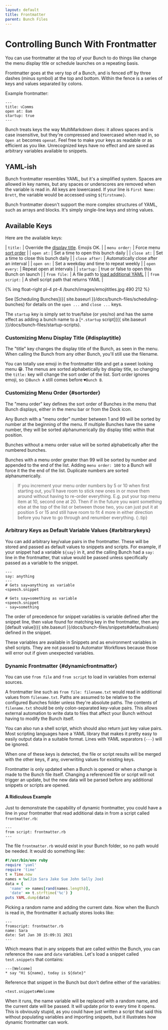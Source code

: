```yaml
---
layout: default
title: Frontmatter
parent: Bunch Files
---
```

# Controlling Bunch With Frontmatter

You can use frontmatter at the top of your Bunch to do things like change the menu display title or schedule launches on a repeating basis.

Frontmatter goes at the very top of a Bunch, and is fenced off by three dashes (minus symbol) at the top and bottom. Within the fence is a series of keys and values separated by colons.

Example frontmatter:

```
---
title: 📞Comms
open at: 8am
startup: true
---
```

Bunch treats keys the way MultiMarkdown does: it allows spaces and is case insensitive, but they're compressed and lowercased when read in, so `Open at` becomes `openat`. Feel free to make your keys as readable or as efficient as you like. Unrecognized keys have no effect and are saved as arbitrary variables available to snippets.

## YAML-ish

Bunch frontmatter resembles YAML, but it's a simplified system. Spaces are allowed in key names, but any spaces or underscores are removed when the variable is read in. All keys are lowercased. If your line is `First Name: Brett`, the variable would be accessed using `${firstname}`.

Bunch frontmatter doesn't support the more complex structures of YAML, such as arrays and blocks. It's simply single-line keys and string values.

## Available Keys

Here are the available keys:

| `title:`       | Override the [display title](#displaytitle). Emojis OK.    |
| `menu order:`  | Force menu [sort order](#sortorder)                        |
| `open at:`     | Set a time to open this bunch daily                        |
| `close at:`    | Set a time to close this bunch daily                       |
| `close after:` | Automatically close after an interval                      |
| `open on:`     | Set a weekday and time to repeat weekly                    |
| `open every:`  | Repeat open at intervals                                   |
| `startup:`     | true or false to open this Bunch on launch                 |
| `from file:`   | A file path to [load additional YAML](#dynamicfrontmatter) |
| `from script:` | A shell script path that returns YAML                      |

{% img float-right pl-4 pt-4 /bunch/images/emojititles.jpg 490 212 %}

See [Scheduling Bunches]({{ site.baseurl }}/docs/bunch-files/scheduling-bunches) for details on the `open ...` and `close ...` keys.

The `startup` key is simply set to true/false (or yes/no) and has the same effect as adding a bunch name to a [`*.startup` script]({{ site.baseurl }}/docs/bunch-files/startup-scripts).

### Customizing Menu Display Title {#displaytitle}

The "title" key changes the display title of the Bunch, as seen in the menu. When calling the Bunch from any other Bunch, you'll still use the filename.

You can totally use emoji in the frontmatter title and get a sweet looking menu 😁. The menus are sorted alphabetically by display title, so changing the `title:` key will change the sort order of the list. Sort order ignores emoji, so `😊Bunch A` still comes before `♥️Bunch B`.

### Customizing Menu Order {#sortorder}

The "menu order" key defines the sort order of Bunches in the menu that Bunch displays, either in the menu bar or from the Dock icon. 

Any Bunch with a "menu order" number between 1 and 99 will be sorted by number at the beginning of the menu. If multiple Bunches have the same number, they will be sorted alphanumerically (by display title) within that position.

Bunches without a menu order value will be sorted alphabetically after the numbered bunches.

Bunches with a menu order greater than 99 will be sorted by number and appended to the end of the list. Adding `menu order: 100` to a Bunch will force it the the end of the list. Duplicate numbers are sorted alphanumerically.

> If you increment your menu order numbers by 5 or 10 when first starting out, you'll have room to stick new ones in or move them around without having to re-order everything. E.g. put your top menu item at 10, second one at 20. Then if in the future you want something else at the top of the list or between those two, you can just put it at position 5 or 15 and still have room to fit 4 more in either direction before you have to go through and renumber everything.
{:.tip}

### Arbitrary Keys as Default Variable Values {#arbitrarykeys}

You can add arbitrary key/value pairs in the frontmatter. These will be stored and passed as default values to snippets and scripts. For example, if your snippet had a variable `${say}` in it, and the calling Bunch had a `say:` line in the frontmatter, that value would be passed unless specifically passed as a variable to the snippet.

    ---
    say: anything
    ---
    # Gets say=anything as variable
    <speech.snippet

    # Gets say=something as variable
    <speech.snippet
    - say=something

The order of precedence for snippet variables is variable defined after the snippet line, then value found for matching key in the frontmatter, then any [default value]({{ site.baseurl }}/docs/bunch-files/snippets#defaultvalues) defined in the snippet.

These variables are available in Snippets and as environment variables in shell scripts. They are not passed to Automator Workflows because those will error out if given unexpected variables.

### Dynamic Frontmatter {#dynamicfrontmatter}

You can use `from file` and `from script` to load in variables from external sources.

A frontmatter line such as `from file: filename.txt` would read in additional values from `filename.txt`. Paths are assumed to be relative to the configured Bunches folder unless they're absolute paths. The contents of `filename.txt` should be only colon-separated key-value pairs. This allows external automation to write data to files that affect your Bunch without having to modify the Bunch itself.

You can also run a shell script, which should also return just key value pairs. Most scripting languages have a YAML library that makes it pretty easy to easily output data in a suitable format. Lines with YAML separators (`---`) will be ignored.

When one of these keys is detected, the file or script results will be merged with the other keys, if any, overwriting values for existing keys.

Frontmatter is only updated when a Bunch is opened or when a change is made to the Bunch file itself. Changing a referenced file or script will not trigger an update, but the new data will be parsed before any additional snippets or scripts are opened.

#### A Ridiculous Example

Just to demonstrate the capability of dynamic frontmatter, you could have a line in your frontmatter that read additional data in from a script called `frontmatter.rb`:

    ---
    from script: frontmatter.rb
    ---

The file `frontmatter.rb` would exist in your Bunch folder, so no path would be needed. It would do something like:

```ruby
#!/usr/bin/env ruby
require 'yaml'
require 'time'
t = Time.now
names = %w(Jim Sara Jake Sue John Sally Joe)
data = {
  'name' => names[rand(names.length)],
  'date' => t.strftime('%c') }
puts YAML.dump(data)
```

Picking a random name and adding the current date. Now when the Bunch is read in, the frontmatter it actually stores looks like:

    ---
    fromscript: frontmatter.rb
    name: Sara
    date: Sat Jan 30 15:09:31 2021
    ---

Which means that in any snippets that are called within the Bunch, you can reference the `name` and `date` variables. Let's load a snippet called `test.snippets` that contains:

    ---[Welcome]
    * say "Hi ${name}, today is ${date}"

Reference that snippet in the Bunch but don't define either of the variables:

    <test.snippets#Welcome

When it runs, the name variable will be replaced with a random name, and the current date will be passed. It will update prior to every time it opens. This is obviously stupid, as you could have just written a script that said this without populating variables and importing snippets, but it illustrates how dynamic frontmatter can work.
